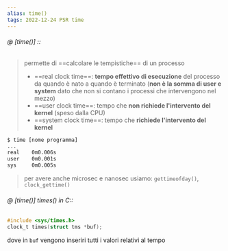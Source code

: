 ```yaml
---
alias: time()
tags: 2022-12-24 PSR time
---
```


###### @ [time()] ::
> permette di ==calcolare le tempistiche== di un processo
> - ==real clock time==: **tempo effettivo di esecuzione** del processo da quando è nato a quando è terminato (**non è la somma di user e system** dato che non si contano i processi che intervengono nel mezzo)
> - ==user clock time==: tempo che **non richiede l'intervento del kernel** (speso dalla CPU)
> - ==system clock time==: tempo che **richiede l'intervento del kernel**
```bash
$ time [nome programma]
...
real	0m0.006s
user	0m0.001s
sys		0m0.005s
```
> per avere anche microsec e nanosec usiamo: `gettimeofday()`, `clock_gettime()`
<!--ID: 1671886249139-->


###### @ [time()] times() in C::
```c
#include <sys/times.h>
clock_t times(struct tms *buf);
```
dove in `buf` vengono inseriri tutti i valori relativi al tempo